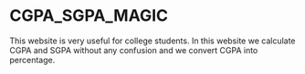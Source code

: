 # CGPA_SGPA_MAGIC
This website is very useful for college students. In this website we calculate CGPA and SGPA without any confusion and we convert CGPA into percentage.
